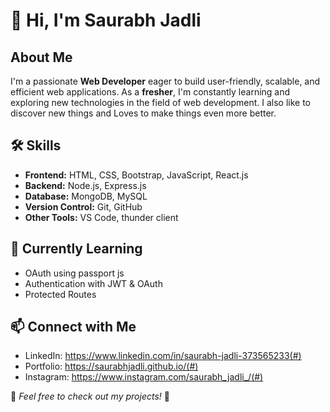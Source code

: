 # 👋 Hi, I'm Saurabh Jadli 

## About Me  
I'm a passionate **Web Developer** eager to build user-friendly, scalable, and efficient web applications. As a **fresher**, I'm constantly learning and exploring new technologies in the field of web development. I also like to discover new things and Loves to make things even more better.

## 🛠️ Skills  
- **Frontend:** HTML, CSS, Bootstrap, JavaScript, React.js  
- **Backend:** Node.js, Express.js  
- **Database:** MongoDB, MySQL  
- **Version Control:** Git, GitHub  
- **Other Tools:** VS Code, thunder client  

## 🌱 Currently Learning  
- OAuth using passport js
- Authentication with JWT & OAuth
- Protected Routes

## 📫 Connect with Me  
- LinkedIn: https://www.linkedin.com/in/saurabh-jadli-373565233(#)  
- Portfolio: https://saurabhjadli.github.io/(#)
- Instagram: https://www.instagram.com/saurabh_jadli_/(#)  

📌 *Feel free to check out my projects!* 🚀  
